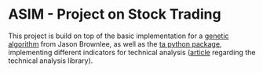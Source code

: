 # ASIM - Project on Stock Trading

This project is build on top of the basic implementation for a [genetic algorithm](https://machinelearningmastery.com/simple-genetic-algorithm-from-scratch-in-python/) from Jason Brownlee, as well as the [ta python package](https://github.com/bukosabino/ta), implementing different indicators for technical analysis ([article](https://towardsdatascience.com/technical-analysis-library-to-financial-datasets-with-pandas-python-4b2b390d3543) regarding the technical analysis library).
